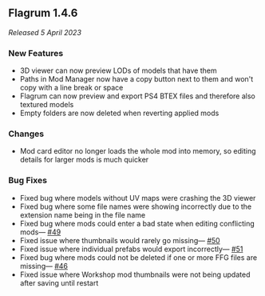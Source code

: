 ## Flagrum 1.4.6

_Released 5 April 2023_

### New Features

- 3D viewer can now preview LODs of models that have them
- Paths in Mod Manager now have a copy button next to them and won't copy with a line break or space
- Flagrum can now preview and export PS4 BTEX files and therefore also textured models
- Empty folders are now deleted when reverting applied mods

### Changes

- Mod card editor no longer loads the whole mod into memory, so editing details for larger mods is much quicker

### Bug Fixes

- Fixed bug where models without UV maps were crashing the 3D viewer
- Fixed bug where some file names were showing incorrectly due to the extension name being in the file name
- Fixed bug where mods could enter a bad state when editing conflicting mods—
  [#49](https://github.com/Kizari/Flagrum/issues/49)
- Fixed issue where thumbnails would rarely go missing—
  [#50](https://github.com/Kizari/Flagrum/issues/50)
- Fixed issue where individual prefabs would export incorrectly—
  [#51](https://github.com/Kizari/Flagrum/issues/51)
- Fixed bug where mods could not be deleted if one or more FFG files are missing—
  [#46](https://github.com/Kizari/Flagrum/issues/46)
- Fixed issue where Workshop mod thumbnails were not being updated after saving until restart